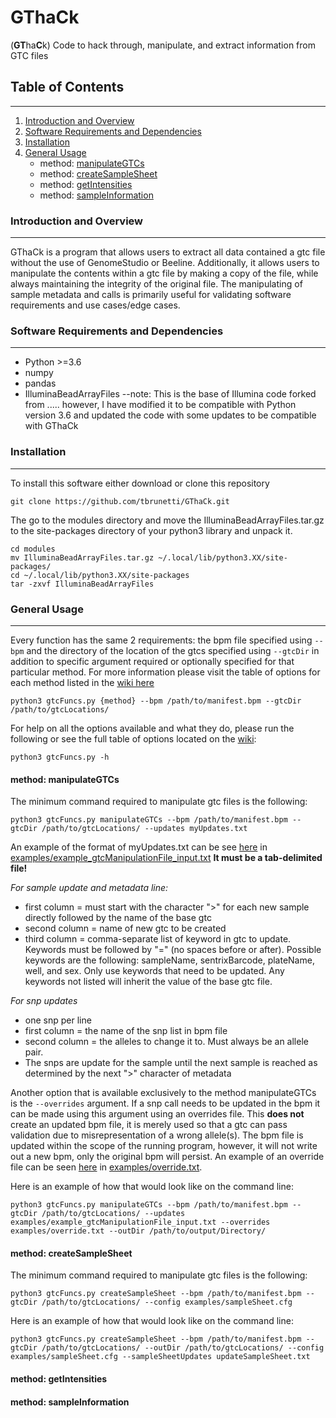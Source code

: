 # GThaCk
(**GT**ha**C**k)
Code to hack through, manipulate, and extract information from GTC files

## Table of Contents
---------------------
1.  [Introduction and Overview](#introduction-and-overview)
2.  [Software Requirements and Dependencies](#software-requirements-and-dependencies)
3.  [Installation](#installation)
4.  [General Usage](#general-usage)
	* method: [manipulateGTCs](#method-manipulateGTCs)
	* method: [createSampleSheet](#method-createSampleSheet)
	* method: [getIntensities](#method-getIntensities)
	* method: [sampleInformation](#method-sampleInformation)

### Introduction and Overview
-----------------------------
GThaCk is a program that allows users to extract all data contained a gtc file without the use of GenomeStudio or Beeline.  Additionally, it allows users to manipulate the contents within a gtc file by making a copy of the file, while always maintaining the integrity of the original file. The manipulating of sample metadata and calls is primarily useful for validating software requirements and use cases/edge cases.


### Software Requirements and Dependencies
------------------------------------------
*  Python >=3.6
*  numpy  
*  pandas  
*  IlluminaBeadArrayFiles
	--note: This is the base of Illumina code forked from ..... however, I have modified it to be compatible with Python version 3.6 and updated the code with some updates to be compatible with GThaCk

### Installation
-----------------
To install this software either download or clone this repository
```
git clone https://github.com/tbrunetti/GThaCk.git
```
The go to the modules directory and move the IlluminaBeadArrayFiles.tar.gz to the site-packages directory of your python3 library and unpack it.
```
cd modules
mv IlluminaBeadArrayFiles.tar.gz ~/.local/lib/python3.XX/site-packages/
cd ~/.local/lib/python3.XX/site-packages
tar -zxvf IlluminaBeadArrayFiles
```


### General Usage
-----------------
Every function has the same 2 requirements: the bpm file specified using `--bpm`  and the directory of the location of the gtcs specified using `--gtcDir` in addition to specific argument required or optionally specified for that particular method.  For more information please visit the table of options for each method listed in the [wiki here](https://github.com/tbrunetti/GThaCk/wiki)
```
python3 gtcFuncs.py {method} --bpm /path/to/manifest.bpm --gtcDir /path/to/gtcLocations/
```
For help on all the options available and what they do, please run the following or see the full table of options located on the [wiki](https://github.com/tbrunetti/GThaCk/wiki):
```
python3 gtcFuncs.py -h
```


#### **method: manipulateGTCs**  
The minimum command required to manipulate gtc files is the following:
```
python3 gtcFuncs.py manipulateGTCs --bpm /path/to/manifest.bpm --gtcDir /path/to/gtcLocations/ --updates myUpdates.txt
```
An example of the format of myUpdates.txt can be see [here](https://github.com/tbrunetti/GThaCk/blob/develop/examples/example_gtcManipulationFile_input.txt) in [examples/example_gtcManipulationFile_input.txt](https://github.com/tbrunetti/GThaCk/blob/develop/examples/example_gtcManipulationFile_input.txt)  **It must be a tab-delimited file!**  

_For sample update and metadata line:_  
*  first column = must start with the character ">" for each new sample directly followed by the name of the base gtc  
*  second column = name of new gtc to be created  
*  third column = comma-separate list of keyword in gtc to update.  Keywords must be followed by "=" (no spaces before or after).  Possible keywords are the following: sampleName, sentrixBarcode, plateName, well, and sex.  Only use keywords that need to be updated.  Any keywords not listed will inherit the value of the base gtc file.  

_For snp updates_  
*  one snp per line  
*  first column = the name of the snp list in bpm file  
*  second column = the alleles to change it to.  Must always be an allele pair.  
*  The snps are update for the sample until the next sample is reached as determined by the next ">" character of metadata
	
Another option that is available exclusively to the method manipulateGTCs is the `--overrides` argument.  If a snp call needs to be updated in the bpm it can be made using this argument using an overrides file.  This **does not** create an updated bpm file, it is merely used so that a gtc can pass validation due to misrepresentation of a wrong allele(s).  The bpm file is updated within the scope of the running program, however, it will not write out a new bpm, only the original bpm will persist.  An example of an override file can be seen [here](https://github.com/tbrunetti/GThaCk/blob/develop/examples/override.txt) in [examples/override.txt](https://github.com/tbrunetti/GThaCk/blob/develop/examples/override.txt).  

Here is an example of how that would look like on the command line:
```
python3 gtcFuncs.py manipulateGTCs --bpm /path/to/manifest.bpm --gtcDir /path/to/gtcLocations/ --updates examples/example_gtcManipulationFile_input.txt --overrides examples/override.txt --outDir /path/to/output/Directory/
```


#### **method: createSampleSheet**
The minimum command required to manipulate gtc files is the following:
```
python3 gtcFuncs.py createSampleSheet --bpm /path/to/manifest.bpm --gtcDir /path/to/gtcLocations/ --config examples/sampleSheet.cfg
```

Here is an example of how that would look like on the command line:
```
python3 gtcFuncs.py createSampleSheet --bpm /path/to/manifest.bpm --gtcDir /path/to/gtcLocations/ --outDir /path/to/gtcLocations/ --config examples/sampleSheet.cfg --sampleSheetUpdates updateSampleSheet.txt
```

#### **method: getIntensities**  

#### **method: sampleInformation**  




